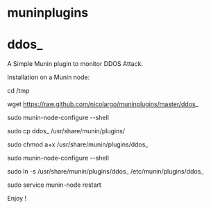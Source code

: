 muninplugins
============

# ddos_ 

A Simple Munin plugin to monitor DDOS Attack.

Installation on a Munin node:

   cd /tmp

   wget https://raw.github.com/nicolargo/muninplugins/master/ddos_

   sudo munin-node-configure --shell

   sudo cp ddos_ /usr/share/munin/plugins/

   sudo chmod a+x /usr/share/munin/plugins/ddos_

   sudo munin-node-configure --shell

   sudo ln -s /usr/share/munin/plugins/ddos_ /etc/munin/plugins/ddos_

   sudo service munin-node restart

Enjoy !
